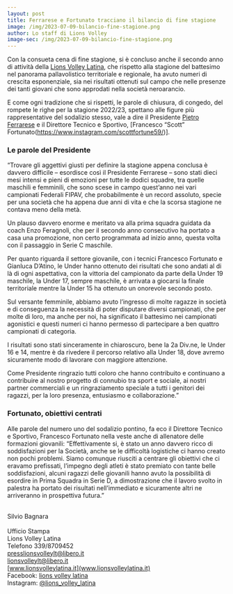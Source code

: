 ```yaml
---
layout: post
title: Ferrarese e Fortunato tracciano il bilancio di fine stagione
image: /img/2023-07-09-bilancio-fine-stagione.png
author: Lo staff di Lions Volley
image-sec: /img/2023-07-09-bilancio-fine-stagione.png
---
```


Con la consueta cena di fine stagione, si è concluso anche il secondo anno di attività della [Lions Volley Latina](https://www.lionsvolleylatina.it), che rispetto alla stagione del battesimo nel panorama pallavolistico territoriale e regionale, ha avuto numeri di crescita esponenziale, sia nei risultati ottenuti sul campo che nelle presenze dei tanti giovani che sono approdati nella società neroarancio.

E come ogni tradizione che si rispetti, le parole di chiusura, di congedo, del rompete le righe per la stagione 2022/23, spettano alle figure più rappresentative del sodalizio stesso, vale a dire il Presidente [Pietro Ferrarese](https://www.instagram.com/ilconte1966_/) e il Direttore Tecnico e Sportivo, [Francesco “Scott” Fortunato(https://www.instagram.com/scottfortune59/)].

### Le parole del Presidente

“Trovare gli aggettivi giusti per definire la stagione appena conclusa è davvero difficile – esordisce così il Presidente Ferrarese – sono stati dieci mesi intensi e pieni di emozioni per tutte le dodici squadre, tra quelle maschili e femminili, che sono scese in campo quest’anno nei vari campionati Federali FIPAV, che probabilmente è un record assoluto, specie per una società che ha appena due anni di vita e che la scorsa stagione ne contava meno della metà.

Un plauso davvero enorme e meritato va alla prima squadra guidata da coach Enzo Feragnoli, che per il secondo anno consecutivo ha portato a casa una promozione, non certo programmata ad inizio anno, questa volta con il passaggio in Serie C maschile.

Per quanto riguarda il settore giovanile, con i tecnici Francesco Fortunato e Gianluca D’Atino, le Under hanno ottenuto dei risultati che sono andati al di là di ogni aspettativa, con la vittoria del campionato da parte della Under 19 maschile, la Under 17, sempre maschile, è arrivata a giocarsi la finale territoriale mentre la Under 15 ha ottenuto un onorevole secondo posto.

Sul versante femminile, abbiamo avuto l’ingresso di molte ragazze in società e di conseguenza la necessità di poter disputare diversi campionati, che per molte di loro, ma anche per noi, ha significato il battesimo nei campionati agonistici e questi numeri ci hanno permesso di partecipare a ben quattro campionati di categoria.

I risultati sono stati sinceramente in chiaroscuro, bene la 2a Div.ne, le Under 16 e 14, mentre è da rivedere il percorso relativo alla Under 18, dove avremo sicuramente modo di lavorare con maggiore attenzione.

Come Presidente ringrazio tutti coloro che hanno contribuito e continuano a contribuire al nostro progetto di connubio tra sport e sociale, ai nostri partner commerciali e un ringraziamento speciale a tutti i genitori dei ragazzi,  per la loro presenza, entusiasmo e collaborazione.”

### Fortunato, obiettivi centrati

Alle parole del numero uno del sodalizio pontino, fa eco il Direttore Tecnico e Sportivo, Francesco Fortunato nella veste anche di allenatore delle formazioni giovanili: “Effettivamente si, è stato un anno davvero ricco di soddisfazioni per la Società, anche se le difficoltà logistiche ci hanno creato non pochi problemi. Siamo comunque riusciti a centrare gli obiettivi che ci eravamo prefissati, l’impegno degli atleti è stato premiato con tante belle soddisfazioni, alcuni ragazzi delle giovanili hanno avuto la possibilità di esordire in Prima Squadra in Serie D, a dimostrazione che il lavoro svolto in palestra ha portato dei risultati nell’immediato e sicuramente altri ne arriveranno in prospettiva futura.”


<br/>Silvio Bagnara   
<br/>Ufficio Stampa
<br/>Lions Volley Latina
<br/>Telefono 339/8709452
<br/>[presslionsvolleylt@libero.it](mailto:presslionsvolleylt@libero.it)
<br/>[lionsvolleylt@libero.it](mailto:lionsvolleylt@libero.it)
<br/>[www.lionsvolleylatina.it](www.lionsvolleylatina.it)
<br/>Facebook: [lions volley latina](https://www.facebook.com/Lionsvolleylatina/)
<br/>Instagram: [@lions_volley_latina](https://www.instagram.com/lions_volley_latina/)